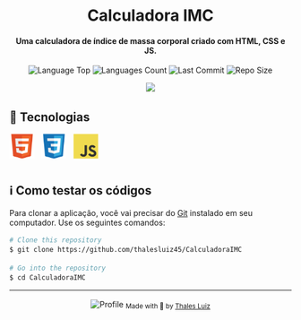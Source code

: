<div align="center">
  
# Calculadora IMC
  
<h4>Uma calculadora de índice de massa corporal criado com HTML, CSS e JS.</h4>
<p>
<!-- Image Shields -->
<img  alt="Language Top"  src="https://img.shields.io/github/languages/top/thalesluiz45/CalculadoraIMC">
<img  alt="Languages Count"  src="https://img.shields.io/github/languages/count/thalesluiz45/CalculadoraIMC">
<img  alt="Last Commit"  src="https://img.shields.io/github/last-commit/thalesluiz45/CalculadoraIMC">
<img  alt="Repo Size"  src="https://img.shields.io/github/repo-size/thalesluiz45/CalculadoraIMC">
</a>
</p>

<img src="https://i.imgur.com/4lxDdwm.png" width=900>

</div>

## 🚀 Tecnologias

<img src="https://raw.githubusercontent.com/devicons/devicon/master/icons/html5/html5-original.svg" alt="imagem" width="45"> &nbsp;
<img src="https://raw.githubusercontent.com/devicons/devicon/master/icons/css3/css3-original.svg" alt="imagem" width="45"> &nbsp;
<img src="https://raw.githubusercontent.com/devicons/devicon/master/icons/javascript/javascript-original.svg" alt="imagem" width="45"> &nbsp;

#

## :information_source: Como testar os códigos
  
Para clonar a aplicação, você vai precisar do [Git](https://git-scm.com) instalado em seu computador.
Use os seguintes comandos:

```bash
# Clone this repository
$ git clone https://github.com/thalesluiz45/CalculadoraIMC

# Go into the repository
$ cd CalculadoraIMC

```
___
<div align="center">
  <img align="center" src="https://i.imgur.com/Zyminxg.png" width=35 alt="Profile"/>
  <sub>Made with 🤍 by <a href="https://github.com/thalesluiz45">Thales Luiz</a></sub>
</div>
